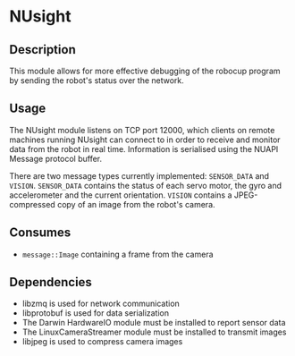 # NUsight

## Description

This module allows for more effective debugging of the robocup program by
sending the robot's status over the network.

## Usage

The NUsight module listens on TCP port 12000, which clients on remote machines
running NUsight can connect to in order to receive and monitor data from the
robot in real time. Information is serialised using the NUAPI Message protocol
buffer.

There are two message types currently implemented: `SENSOR_DATA` and `VISION`.
`SENSOR_DATA` contains the status of each servo motor, the gyro and
accelerometer and the current orientation. `VISION` contains a JPEG-compressed
copy of an image from the robot's camera.

## Consumes

- `message::Image` containing a frame from the camera

## Dependencies

- libzmq is used for network communication
- libprotobuf is used for data serialization
- The Darwin HardwareIO module must be installed to report sensor data
- The LinuxCameraStreamer module must be installed to transmit images
- libjpeg is used to compress camera images
